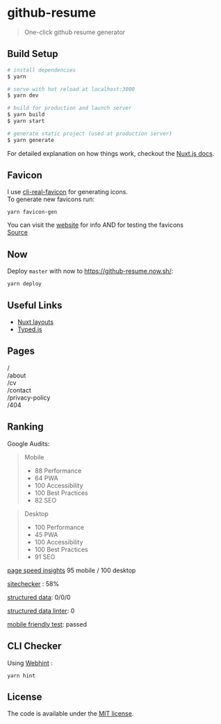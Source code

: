 # github-resume

> One-click github resume generator

## Build Setup

``` bash
# install dependencies
$ yarn

# serve with hot reload at localhost:3000
$ yarn dev

# build for production and launch server
$ yarn build
$ yarn start

# generate static project (used at production server)
$ yarn generate
```

For detailed explanation on how things work, checkout the [Nuxt.js docs](https://github.com/nuxt/nuxt.js).

## Favicon
I use [cli-real-favicon](https://github.com/RealFaviconGenerator/cli-real-favicon) for generating icons.   
To generate new favicons run:  
```shell
yarn favicon-gen
``` 
You can visit the [website](https://realfavicongenerator.net) for info AND for testing the favicons   
[Source](https://realfavicongenerator.net)

## Now
Deploy `master` with now to https://github-resume.now.sh/:
```shell
yarn deploy
```

## Useful Links
- [Nuxt layouts](https://www.youtube.com/watch?v=YOKnSTp7d38)  
- [Typed.js](https://www.npmjs.com/package/vue-typer#getting-started)


## Pages
/   
/about   
/cv   
/contact   
/privacy-policy   
/404   

## Ranking
Google Audits:
> Mobile
> - 88 Performance 
> - 64 PWA          
> - 100 Accessibility
> - 100 Best Practices
> - 82 SEO

> Desktop
> - 100 Performance 
> - 45 PWA          
> - 100 Accessibility
> - 100 Best Practices
> - 91 SEO

[page speed insights](https://developers.google.com/speed/pagespeed/insights/) 95 mobile / 100 desktop

[sitechecker](https://sitechecker.pro/) : 58%  

[structured data](https://search.google.com/structured-data/testing-tool/):  0/0/0
 
[structured data linter](http://linter.structured-data.org/): 0 

[mobile friendly test](https://search.google.com/test/mobile-friendly): passed  

## CLI Checker
Using [Webhint](https://webhint.io/) :

```
yarn hint
```

## License

The code is available under the [MIT license](LICENSE).

